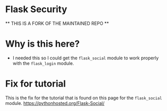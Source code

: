 # Flask Security 
** THIS IS A FORK OF THE MAINTAINED REPO ** 

# Why is this here? 
* I needed this so I could get the `flask_social` module to work properly with the `flask_login` module.

# Fix for tutorial 
This is the fix for the tutorial that is found on this page for the `flask_social` module. https://pythonhosted.org/Flask-Social/

